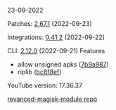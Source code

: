 23-09-2022

Patches:   [2.67.1](https://github.com/revanced/revanced-patches/compare/v2.67.0...v2.67.1) (2022-09-23)

Integrations:   [0.41.2](https://github.com/revanced/revanced-integrations/compare/v0.41.1...v0.41.2) (2022-09-22)

CLI:   [2.12.0](https://github.com/j-hc/revanced-cli/compare/v2.11.1...v2.12.0) (2022-09-21)
 Features
* allow unsigned apks ([7b9a987](https://github.com/j-hc/revanced-cli/commit/7b9a987ee68a0b39cd182c8f7954ce39ddc9567d))
* riplib ([bc8f8ef](https://github.com/j-hc/revanced-cli/commit/bc8f8efc3f943c7b71d3a6c5026e6abf5e3becec))


YouTube version: 17.36.37

[revanced-magisk-module repo](https://github.com/vuongvan/magisk-module)
